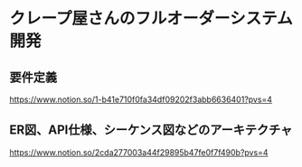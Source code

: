 # クレープ屋さんのフルオーダーシステム開発

## 要件定義
https://www.notion.so/1-b41e710f0fa34df09202f3abb6636401?pvs=4

## ER図、API仕様、シーケンス図などのアーキテクチャ
https://www.notion.so/2cda277003a44f29895b47fe0f7f490b?pvs=4

